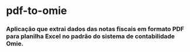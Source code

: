 # pdf-to-omie

### Aplicação que extrai dados das notas fiscais em formato PDF para planilha Excel no padrão do sistema de contabilidade Omie.
